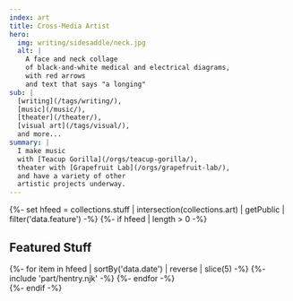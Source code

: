 ```yaml
---
index: art
title: Cross-Media Artist
hero:
  img: writing/sidesaddle/neck.jpg
  alt: |
    A face and neck collage
    of black-and-white medical and electrical diagrams,
    with red arrows
    and text that says "a longing"
sub: |
  [writing](/tags/writing/),
  [music](/music/),
  [theater](/theater/),
  [visual art](/tags/visual/),
  and more...
summary: |
  I make music
  with [Teacup Gorilla](/orgs/teacup-gorilla/),
  theater with [Grapefruit Lab](/orgs/grapefruit-lab/),
  and have a variety of other
  artistic projects underway.
---
```


{%- set hfeed = collections.stuff | intersection(collections.art) | getPublic | filter('data.feature')  -%}
{%- if hfeed | length > 0 -%}
<section class="h-feed">
  <h2 class="p-name">Featured Stuff</h2>
  {%- for item in hfeed | sortBy('data.date') | reverse | slice(5) -%}
    {%- include 'part/hentry.njk' -%}
  {%- endfor -%}
</section>
{%- endif -%}
